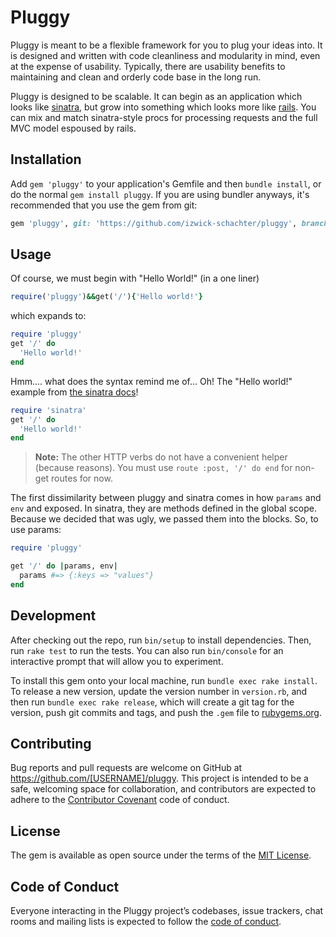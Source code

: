 # Pluggy

Pluggy is meant to be a flexible framework for you to plug your ideas into. It is designed and written with code cleanliness and modularity in mind, even at the expense of usability. Typically, there are usability benefits to maintaining and clean and orderly code base in the long run.

Pluggy is designed to be scalable. It can begin as an application which looks like [sinatra](https://sinatrarb.com), but grow into something which looks more like [rails](https://rubyonrails.com). You can mix and match sinatra-style procs for processing requests and the full MVC model espoused by rails.

## Installation

Add `gem 'pluggy'` to your application's Gemfile and then `bundle install`, or do the normal `gem install pluggy`. If you are using bundler anyways, it's recommended that you use the gem from git:

```ruby
gem 'pluggy', git: 'https://github.com/izwick-schachter/pluggy', branch: 'master'
```

## Usage

Of course, we must begin with "Hello World!" (in a one liner)

```ruby
require('pluggy')&&get('/'){'Hello world!'}
```

which expands to:

```ruby
require 'pluggy'
get '/' do
  'Hello world!'
end
```

Hmm.... what does the syntax remind me of... Oh! The "Hello world!" example from [the sinatra docs](http://sinatrarb.com/intro.html)!

```ruby
require 'sinatra'
get '/' do
  'Hello world!'
end
```

> **Note:** The other HTTP verbs do not have a convenient helper (because reasons). You must use `route :post, '/' do end` for non-get routes for now.

The first dissimilarity between pluggy and sinatra comes in how `params` and `env` and exposed. In sinatra, they are methods defined in the global scope. Because we decided that was ugly, we passed them into the blocks. So, to use params:

```ruby
require 'pluggy'

get '/' do |params, env|
  params #=> {:keys => "values"}
end
```

## Development

After checking out the repo, run `bin/setup` to install dependencies. Then, run `rake test` to run the tests. You can also run `bin/console` for an interactive prompt that will allow you to experiment.

To install this gem onto your local machine, run `bundle exec rake install`. To release a new version, update the version number in `version.rb`, and then run `bundle exec rake release`, which will create a git tag for the version, push git commits and tags, and push the `.gem` file to [rubygems.org](https://rubygems.org).

## Contributing

Bug reports and pull requests are welcome on GitHub at https://github.com/[USERNAME]/pluggy. This project is intended to be a safe, welcoming space for collaboration, and contributors are expected to adhere to the [Contributor Covenant](http://contributor-covenant.org) code of conduct.

## License

The gem is available as open source under the terms of the [MIT License](http://opensource.org/licenses/MIT).

## Code of Conduct

Everyone interacting in the Pluggy project’s codebases, issue trackers, chat rooms and mailing lists is expected to follow the [code of conduct](https://github.com/[USERNAME]/pluggy/blob/master/CODE_OF_CONDUCT.md).
